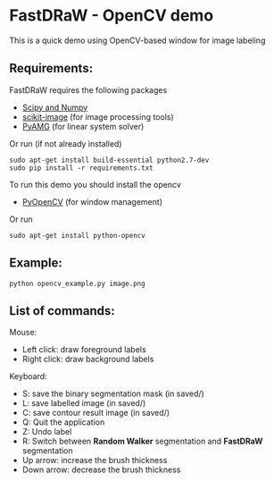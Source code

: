 # FastDRaW - OpenCV demo

This is a quick demo using OpenCV-based window for image labeling 

## Requirements:

FastDRaW requires the following packages

- [Scipy and Numpy](https://www.scipy.org/install.html)
- [scikit-image](http://scikit-image.org/docs/dev/install.html) (for image processing tools)
- [PyAMG](http://pyamg.org/) (for linear system solver)

Or run (if not already installed)

```shell
sudo apt-get install build-essential python2.7-dev
sudo pip install -r requirements.txt
```

To run this demo you should install the opencv

- [PyOpenCV](https://pypi.python.org/pypi/pyopencv/2.1.0.wr1.2.0) (for window management)

Or run

```shell
sudo apt-get install python-opencv
```

## Example:

```shell
python opencv_example.py image.png
```

## List of commands:

Mouse:
   - Left click: draw foreground labels
   - Right click: draw background labels

Keyboard:
   - S: save the binary segmentation mask (in saved/)
   - L: save labelled image (in saved/)
   - C: save contour result image (in saved/)
   - Q: Quit the application
   - Z: Undo label
   - R: Switch between **Random Walker** segmentation and **FastDRaW** segmentation
   - Up arrow: increase the brush thickness
   - Down arrow: decrease the brush thickness
